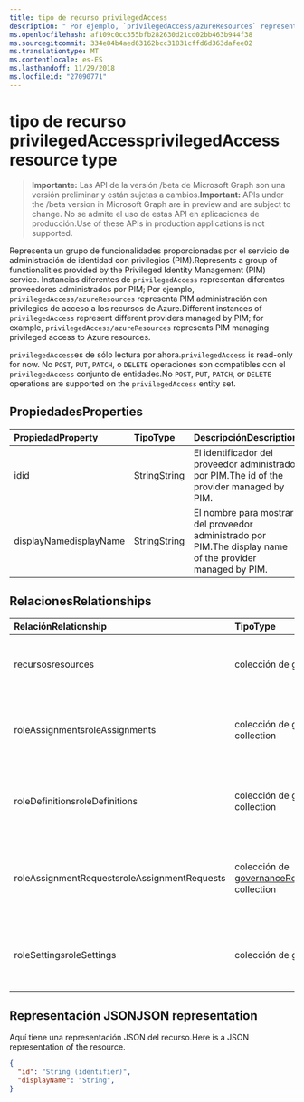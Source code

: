 ```yaml
---
title: tipo de recurso privilegedAccess
description: " Por ejemplo, `privilegedAccess/azureResources` representa PIM administración con privilegios de acceso a los recursos de Azure."
ms.openlocfilehash: af109c0cc355bfb282630d21cd02bb463b944f38
ms.sourcegitcommit: 334e84b4aed63162bcc31831cffd6d363dafee02
ms.translationtype: MT
ms.contentlocale: es-ES
ms.lasthandoff: 11/29/2018
ms.locfileid: "27090771"
---
```

# <a name="privilegedaccess-resource-type"></a><span data-ttu-id="f92ae-103">tipo de recurso privilegedAccess</span><span class="sxs-lookup"><span data-stu-id="f92ae-103">privilegedAccess resource type</span></span>

> <span data-ttu-id="f92ae-104">**Importante:** Las API de la versión /beta de Microsoft Graph son una versión preliminar y están sujetas a cambios.</span><span class="sxs-lookup"><span data-stu-id="f92ae-104">**Important:** APIs under the /beta version in Microsoft Graph are in preview and are subject to change.</span></span> <span data-ttu-id="f92ae-105">No se admite el uso de estas API en aplicaciones de producción.</span><span class="sxs-lookup"><span data-stu-id="f92ae-105">Use of these APIs in production applications is not supported.</span></span>

<span data-ttu-id="f92ae-106">Representa un grupo de funcionalidades proporcionadas por el servicio de administración de identidad con privilegios (PIM).</span><span class="sxs-lookup"><span data-stu-id="f92ae-106">Represents a group of functionalities provided by the Privileged Identity Management (PIM) service.</span></span> <span data-ttu-id="f92ae-107">Instancias diferentes de `privilegedAccess` representan diferentes proveedores administrados por PIM; Por ejemplo, `privilegedAccess/azureResources` representa PIM administración con privilegios de acceso a los recursos de Azure.</span><span class="sxs-lookup"><span data-stu-id="f92ae-107">Different instances of `privilegedAccess` represent different providers managed by PIM; for example, `privilegedAccess/azureResources` represents PIM managing privileged access to Azure resources.</span></span>


<span data-ttu-id="f92ae-108">`privilegedAccess`es de sólo lectura por ahora.</span><span class="sxs-lookup"><span data-stu-id="f92ae-108">`privilegedAccess` is read-only for now.</span></span> <span data-ttu-id="f92ae-109">No `POST`, `PUT`, `PATCH`, o `DELETE` operaciones son compatibles con el `privilegedAccess` conjunto de entidades.</span><span class="sxs-lookup"><span data-stu-id="f92ae-109">No `POST`, `PUT`, `PATCH`, or `DELETE` operations are supported on the `privilegedAccess` entity set.</span></span>

## <a name="properties"></a><span data-ttu-id="f92ae-110">Propiedades</span><span class="sxs-lookup"><span data-stu-id="f92ae-110">Properties</span></span>
| <span data-ttu-id="f92ae-111">Propiedad</span><span class="sxs-lookup"><span data-stu-id="f92ae-111">Property</span></span>  | <span data-ttu-id="f92ae-112">Tipo</span><span class="sxs-lookup"><span data-stu-id="f92ae-112">Type</span></span>      |<span data-ttu-id="f92ae-113">Descripción</span><span class="sxs-lookup"><span data-stu-id="f92ae-113">Description</span></span>|
|:----------|:----------|:----------|
|<span data-ttu-id="f92ae-114">id</span><span class="sxs-lookup"><span data-stu-id="f92ae-114">id</span></span>         |<span data-ttu-id="f92ae-115">String</span><span class="sxs-lookup"><span data-stu-id="f92ae-115">String</span></span>     |<span data-ttu-id="f92ae-116">El identificador del proveedor administrado por PIM.</span><span class="sxs-lookup"><span data-stu-id="f92ae-116">The id of the provider managed by PIM.</span></span>|
|<span data-ttu-id="f92ae-117">displayName</span><span class="sxs-lookup"><span data-stu-id="f92ae-117">displayName</span></span>|<span data-ttu-id="f92ae-118">String</span><span class="sxs-lookup"><span data-stu-id="f92ae-118">String</span></span>     |<span data-ttu-id="f92ae-119">El nombre para mostrar del proveedor administrado por PIM.</span><span class="sxs-lookup"><span data-stu-id="f92ae-119">The display name of the provider managed by PIM.</span></span>|


## <a name="relationships"></a><span data-ttu-id="f92ae-120">Relaciones</span><span class="sxs-lookup"><span data-stu-id="f92ae-120">Relationships</span></span>
| <span data-ttu-id="f92ae-121">Relación</span><span class="sxs-lookup"><span data-stu-id="f92ae-121">Relationship</span></span>   | <span data-ttu-id="f92ae-122">Tipo</span><span class="sxs-lookup"><span data-stu-id="f92ae-122">Type</span></span>                                         |<span data-ttu-id="f92ae-123">Descripción</span><span class="sxs-lookup"><span data-stu-id="f92ae-123">Description</span></span>|
|:---------------|:---------------------------------------------|:----------|
|<span data-ttu-id="f92ae-124">recursos</span><span class="sxs-lookup"><span data-stu-id="f92ae-124">resources</span></span>       |<span data-ttu-id="f92ae-125">colección de [governanceResource](../resources/governanceresource.md)</span><span class="sxs-lookup"><span data-stu-id="f92ae-125">[governanceResource](../resources/governanceresource.md) collection</span></span>            |<span data-ttu-id="f92ae-126">Una colección de recursos para el proveedor.</span><span class="sxs-lookup"><span data-stu-id="f92ae-126">A collection of resources for the provider.</span></span>|
|<span data-ttu-id="f92ae-127">roleAssignments</span><span class="sxs-lookup"><span data-stu-id="f92ae-127">roleAssignments</span></span> |<span data-ttu-id="f92ae-128">colección de [governanceRoleAssignment](../resources/governanceroleassignment.md)</span><span class="sxs-lookup"><span data-stu-id="f92ae-128">[governanceRoleAssignment](../resources/governanceroleassignment.md) collection</span></span>|<span data-ttu-id="f92ae-129">Una colección de asignaciones de roles para el proveedor.</span><span class="sxs-lookup"><span data-stu-id="f92ae-129">A collection of role assignments for the provider.</span></span>|
|<span data-ttu-id="f92ae-130">roleDefinitions</span><span class="sxs-lookup"><span data-stu-id="f92ae-130">roleDefinitions</span></span> |<span data-ttu-id="f92ae-131">colección de [governanceRoleDefinition](../resources/governanceroledefinition.md)</span><span class="sxs-lookup"><span data-stu-id="f92ae-131">[governanceRoleDefinition](../resources/governanceroledefinition.md) collection</span></span>|<span data-ttu-id="f92ae-132">Una colección de definiciones de rol para el proveedor.</span><span class="sxs-lookup"><span data-stu-id="f92ae-132">A collection of role defintions for the provider.</span></span>|
|<span data-ttu-id="f92ae-133">roleAssignmentRequests</span><span class="sxs-lookup"><span data-stu-id="f92ae-133">roleAssignmentRequests</span></span> |<span data-ttu-id="f92ae-134">colección de [governanceRoleAssignmentRequest](../resources/governanceroleassignmentrequest.md)</span><span class="sxs-lookup"><span data-stu-id="f92ae-134">[governanceRoleAssignmentRequest](../resources/governanceroleassignmentrequest.md) collection</span></span>|<span data-ttu-id="f92ae-135">Una colección de solicitudes de asignación de rol para el proveedor.</span><span class="sxs-lookup"><span data-stu-id="f92ae-135">A collection of role assignment requests for the provider.</span></span>|
|<span data-ttu-id="f92ae-136">roleSettings</span><span class="sxs-lookup"><span data-stu-id="f92ae-136">roleSettings</span></span> |<span data-ttu-id="f92ae-137">colección de [governanceRoleSetting](../resources/governancerolesetting.md)</span><span class="sxs-lookup"><span data-stu-id="f92ae-137">[governanceRoleSetting](../resources/governancerolesetting.md) collection</span></span>|<span data-ttu-id="f92ae-138">Una colección de configuración de las funciones para el proveedor.</span><span class="sxs-lookup"><span data-stu-id="f92ae-138">A collection of role settings for the provider.</span></span>|


## <a name="json-representation"></a><span data-ttu-id="f92ae-139">Representación JSON</span><span class="sxs-lookup"><span data-stu-id="f92ae-139">JSON representation</span></span>

<span data-ttu-id="f92ae-140">Aquí tiene una representación JSON del recurso.</span><span class="sxs-lookup"><span data-stu-id="f92ae-140">Here is a JSON representation of the resource.</span></span>

<!-- {
  "blockType": "resource",
  "optionalProperties": [

  ],
  "@odata.type": "microsoft.graph.privilegedAccess"
}-->

```json
{
  "id": "String (identifier)",
  "displayName": "String",
}
```


<!-- uuid: 8fcb5dbc-d5aa-4681-8e31-b001d5168d79
2015-10-25 14:57:30 UTC -->
<!-- {
  "type": "#page.annotation",
  "description": "privilegedAccess",
  "keywords": "",
  "section": "documentation",
  "tocPath": ""
}-->

